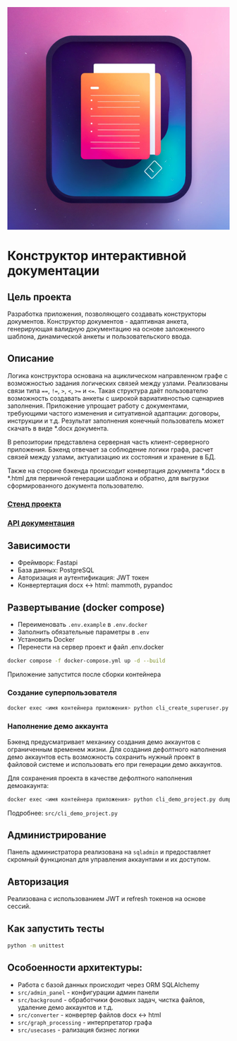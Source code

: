 ![img](docs/img/preview.jpg)

# Конструктор интерактивной документации

## Цель проекта

Разработка приложения, позволяющего создавать конструкторы документов.
Конструктор документов - адаптивная анкета, генерирующая валидную документацию на основе заложенного шаблона,
динамической анкеты и пользовательского ввода.

## Описание
Логика конструктора основана на ациклическом направленном графе с возможностью задания логических связей между узлами. 
Реализованы связи типа `==`, `!=`, `>`, `<`, `>=` и `<=`.
Такая структура даёт пользователю возможность создавать анкеты с широкой вариативностью сценариев заполнения. 
Приложение упрощает работу с документами, требующими частого изменения и ситуативной адаптации: договоры, инструкции и т.д.
Результат заполнения конечный пользователь может скачать в виде *.docx документа.

В репозитории представлена серверная часть клиент-серверного приложения.
Бэкенд отвечает за соблюдение логики графа, расчет связей между узлами, актуализацию их состояния и хранение в БД.

Также на стороне бэкенда происходит конвертация документа *.docx в *.html для первичной генерации шаблона и обратно, для выгрузки сформированного документа пользователю.

### [Стенд проекта](http://f0880989.xsph.ru/)
### [API документация](https://api-publisher.crabdance.com/swagger/contract-constructor)


## Зависимости

- Фреймворк: Fastapi
- База данных: PostgreSQL
- Авторизация и аутентификация: JWT токен
- Конвертертация docx <-> html: mammoth, pypandoc

## Развертывание (docker compose)

- Переименовать `.env.example` в  `.env.docker`
- Заполнить обязательные параметры в `.env`
- Установить Docker
- Перенести на сервер проект и файл .env.docker

```bash
docker compose -f docker-compose.yml up -d --build
```
Приложение запустится после сборки контейнера

### Создание суперпользователя
```bash
docker exec <имя контейнера приложения> python cli_create_superuser.py 
```

### Наполнение демо аккаунта
Бэкенд предусматривает механику создания демо аккаунтов с ограниченным временем жизни.
Для создания дефолтного наполнения демо аккаунтов есть возможность сохранить нужный проект в файловой системе и 
использовать его при генерации демо аккаунтов.

Для сохранения проекта в качестве дефолтного наполнения демоакаунта:
```bash
docker exec <имя контейнера приложения> python cli_demo_project.py dump 24
```
Подробнее: `src/cli_demo_project.py`

## Администрирование
Панель администратора реализована на `sqladmin` и предоставляет скромный функционал для 
управления аккаунтами и их доступом.

## Авторизация
Реализована с использованием JWT и refresh токенов на основе сессий.

## Как запустить тесты
```bash
python -m unittest
```

## Особоенности архитектуры:
- Работа с базой данных происходит через ORM SQLAlchemy
- `src/admin_panel` - конфигурации админ панели
- `src/background` - обработчики фоновых задач, чистка файлов, удаление демо аккаунтов и т.д.
- `src/converter` - конвертер файлов docx <-> html
- `src/graph_processing` - интерпретатор графа
- `src/usecases` - рализация бизнес логики
